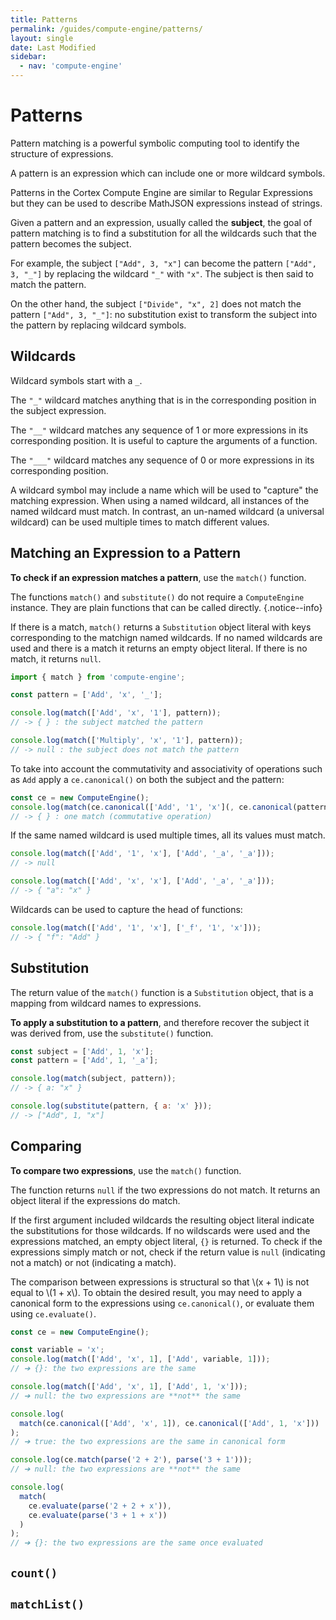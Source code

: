 ```yaml
---
title: Patterns
permalink: /guides/compute-engine/patterns/
layout: single
date: Last Modified
sidebar:
  - nav: 'compute-engine'
---
```


# Patterns

Pattern matching is a powerful symbolic computing tool to identify the structure
of expressions.

A pattern is an expression which can include one or more wildcard symbols.

Patterns in the Cortex Compute Engine are similar to Regular Expressions but
they can be used to describe MathJSON expressions instead of strings.

Given a pattern and an expression, usually called the **subject**, the goal of
pattern matching is to find a substitution for all the wildcards such that the
pattern becomes the subject.

For example, the subject `["Add", 3, "x"]` can become the pattern
`["Add", 3, "_"]` by replacing the wildcard `"_"` with `"x"`. The subject is
then said to match the pattern.

On the other hand, the subject `["Divide", "x", 2]` does not match the pattern
`["Add", 3, "_"]`: no substitution exist to transform the subject into the
pattern by replacing wildcard symbols.

## Wildcards

Wildcard symbols start with a `_`.

The `"_"` wildcard matches anything that is in the corresponding position in the
subject expression.

The `"__"` wildcard matches any sequence of 1 or more expressions in its
corresponding position. It is useful to capture the arguments of a function.

The `"___"` wildcard matches any sequence of 0 or more expressions in its
corresponding position.

A wildcard symbol may include a name which will be used to "capture" the
matching expression. When using a named wildcard, all instances of the named
wildcard must match. In contrast, an un-named wildcard (a universal wildcard)
can be used multiple times to match different values.

## Matching an Expression to a Pattern

**To check if an expression matches a pattern**, use the `match()` function.

The functions `match()` and `substitute()` do not require a `ComputeEngine` instance. They are plain functions that can be called directly. {.notice--info}

If there is a match, `match()` returns a `Substitution` object literal with keys corresponding to the
matchign named wildcards. If no named wildcards are used and there is a match it
returns an empty object literal. If there is no match, it returns `null`.

```js
import { match } from 'compute-engine';

const pattern = ['Add', 'x', '_'];

console.log(match(['Add', 'x', '1'], pattern));
// -> { } : the subject matched the pattern

console.log(match(['Multiply', 'x', '1'], pattern));
// -> null : the subject does not match the pattern
```

To take into account the commutativity and associativity of operations such as `Add` apply a `ce.canonical()` on both the subject and the pattern:

```js
const ce = new ComputeEngine();
console.log(match(ce.canonical(['Add', '1', 'x'](, ce.canonical(pattern)));
// -> { } : one match (commutative operation)
```

If the same named wildcard is used multiple times, all its values must match.

```js
console.log(match(['Add', '1', 'x'], ['Add', '_a', '_a']));
// -> null

console.log(match(['Add', 'x', 'x'], ['Add', '_a', '_a']));
// -> { "a": "x" }
```

Wildcards can be used to capture the head of functions:

```js
console.log(match(['Add', '1', 'x'], ['_f', '1', 'x']));
// -> { "f": "Add" }
```

## Substitution

The return value of the `match()` function is a `Substitution` object, that is a
mapping from wildcard names to expressions.

**To apply a substitution to a pattern**, and therefore recover the subject it
was derived from, use the `substitute()` function.

```js
const subject = ['Add', 1, 'x'];
const pattern = ['Add', 1, '_a'];

console.log(match(subject, pattern));
// -> { a: "x" }

console.log(substitute(pattern, { a: 'x' }));
// -> ["Add", 1, "x"]
```

## Comparing

**To compare two expressions**, use the `match()` function. 

The function returns `null` if the two expressions do not match. It returns an 
object literal if the expressions do match. 

If the first argument included wildcards the resulting object literal indicate
the substitutions for those wildcards. If no wildscards were used and the\
expressions matched, an empty object literal, `{}` is returned. 
To check if the expressions simply match or not, check if the return value is
 `null` (indicating not a match) or not (indicating a match).

The comparison between expressions is structural so that \\(x + 1\\) is not
equal to \\(1 + x\\). To obtain the desired result, you may need to apply a
canonical form to the expressions using `ce.canonical()`, or evaluate
them using `ce.evaluate()`.

```js
const ce = new ComputeEngine();

const variable = 'x';
console.log(match(['Add', 'x', 1], ['Add', variable, 1]));
// ➔ {}: the two expressions are the same

console.log(match(['Add', 'x', 1], ['Add', 1, 'x']));
// ➔ null: the two expressions are **not** the same

console.log(
  match(ce.canonical(['Add', 'x', 1]), ce.canonical(['Add', 1, 'x']))
);
// ➔ true: the two expressions are the same in canonical form

console.log(ce.match(parse('2 + 2'), parse('3 + 1')));
// ➔ null: the two expressions are **not** the same

console.log(
  match(
    ce.evaluate(parse('2 + 2 + x')),
    ce.evaluate(parse('3 + 1 + x'))
  )
);
// ➔ {}: the two expressions are the same once evaluated
```

## `count()`

## `matchList()`
